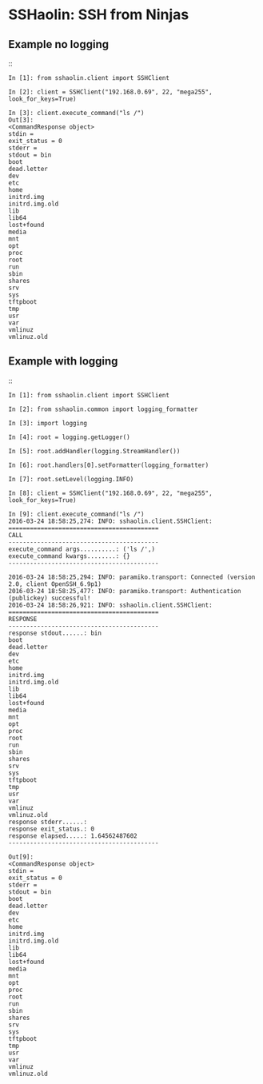 SSHaolin: SSH from Ninjas
=========================

Example no logging
------------------

::

    In [1]: from sshaolin.client import SSHClient

    In [2]: client = SSHClient("192.168.0.69", 22, "mega255", look_for_keys=True)

    In [3]: client.execute_command("ls /")
    Out[3]:
    <CommandResponse object>
    stdin =
    exit_status = 0
    stderr =
    stdout = bin
    boot
    dead.letter
    dev
    etc
    home
    initrd.img
    initrd.img.old
    lib
    lib64
    lost+found
    media
    mnt
    opt
    proc
    root
    run
    sbin
    shares
    srv
    sys
    tftpboot
    tmp
    usr
    var
    vmlinuz
    vmlinuz.old

Example with logging
--------------------

::

    In [1]: from sshaolin.client import SSHClient

    In [2]: from sshaolin.common import logging_formatter

    In [3]: import logging

    In [4]: root = logging.getLogger()

    In [5]: root.addHandler(logging.StreamHandler())

    In [6]: root.handlers[0].setFormatter(logging_formatter)

    In [7]: root.setLevel(logging.INFO)

    In [8]: client = SSHClient("192.168.0.69", 22, "mega255", look_for_keys=True)

    In [9]: client.execute_command("ls /")
    2016-03-24 18:58:25,274: INFO: sshaolin.client.SSHClient:
    ==========================================
    CALL
    ------------------------------------------
    execute_command args..........: ('ls /',)
    execute_command kwargs........: {}
    ------------------------------------------

    2016-03-24 18:58:25,294: INFO: paramiko.transport: Connected (version 2.0, client OpenSSH_6.9p1)
    2016-03-24 18:58:25,477: INFO: paramiko.transport: Authentication (publickey) successful!
    2016-03-24 18:58:26,921: INFO: sshaolin.client.SSHClient:
    ==========================================
    RESPONSE
    ------------------------------------------
    response stdout......: bin
    boot
    dead.letter
    dev
    etc
    home
    initrd.img
    initrd.img.old
    lib
    lib64
    lost+found
    media
    mnt
    opt
    proc
    root
    run
    sbin
    shares
    srv
    sys
    tftpboot
    tmp
    usr
    var
    vmlinuz
    vmlinuz.old
    response stderr......:
    response exit_status.: 0
    response elapsed.....: 1.64562487602
    ------------------------------------------

    Out[9]:
    <CommandResponse object>
    stdin =
    exit_status = 0
    stderr =
    stdout = bin
    boot
    dead.letter
    dev
    etc
    home
    initrd.img
    initrd.img.old
    lib
    lib64
    lost+found
    media
    mnt
    opt
    proc
    root
    run
    sbin
    shares
    srv
    sys
    tftpboot
    tmp
    usr
    var
    vmlinuz
    vmlinuz.old

